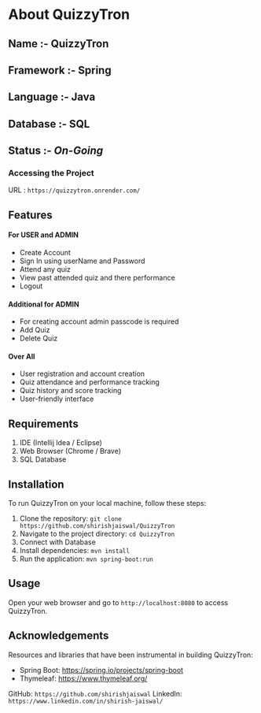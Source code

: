 # **About QuizzyTron**
## **Name :-** QuizzyTron
## **Framework :-** Spring
## **Language :-** Java
## **Database** :- SQL
## **Status** :- ***On-Going***

### Accessing the Project
URL : ```https://quizzytron.onrender.com/```

## Features
#### For USER and ADMIN
- Create Account
- Sign In using userName and Password
- Attend any quiz
- View past attended quiz and there performance</li>
- Logout
#### Additional for ADMIN
- For creating account admin passcode is required</li>
- Add Quiz
- Delete Quiz
#### Over All
- User registration and account creation
- Quiz attendance and performance tracking
- Quiz history and score tracking
- User-friendly interface

## Requirements
1. IDE (Intellij Idea / Eclipse)
2. Web Browser (Chrome / Brave)
3. SQL Database

## Installation
To run QuizzyTron on your local machine, follow these steps:

1. Clone the repository: `git clone https://github.com/shirishjaiswal/QuizzyTron`
2. Navigate to the project directory: `cd QuizzyTron`
3. Connect with Database
4. Install dependencies: `mvn install`
5. Run the application: `mvn spring-boot:run`

## Usage
Open your web browser and go to `http://localhost:8080` to access QuizzyTron.

## Acknowledgements
Resources and libraries that have been instrumental in building QuizzyTron:
- Spring Boot: https://spring.io/projects/spring-boot
- Thymeleaf: https://www.thymeleaf.org/

GitHub: ```https://github.com/shirishjaiswal```
LinkedIn: ```https://www.linkedin.com/in/shirish-jaiswal/```
